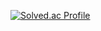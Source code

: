 [![Solved.ac Profile](http://mazassumnida.wtf/api/v2/generate_badge?boj=dlrkehrud)](https://solved.ac/dlrkehrud/)





